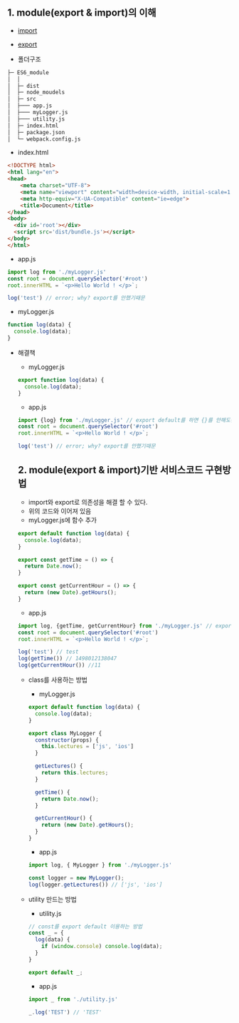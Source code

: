 ## 1. module(export & import)의 이해

* [import](https://developer.mozilla.org/en-US/docs/Web/JavaScript/Reference/Statements/import)
* [export](https://developer.mozilla.org/en-US/docs/Web/JavaScript/Reference/Statements/export)

* 폴더구조
```sh
├─ ES6_module
│  │  
│  ├─ dist
│  ├─ node_moudels
│  ├─ src
│  ├─── app.js  
│  ├─── myLogger.js
│  ├─── utility.js
│  ├─ index.html
│  ├─ package.json
│  └─ webpack.config.js
```

* index.html
```html
<!DOCTYPE html>
<html lang="en">
<head>
    <meta charset="UTF-8">
    <meta name="viewport" content="width=device-width, initial-scale=1.0">
    <meta http-equiv="X-UA-Compatible" content="ie=edge">
    <title>Document</title>
</head>
<body>
  <div id='root'></div>
  <script src='dist/bundle.js'></script>
</body>
</html>
```

* app.js
```javascript
import log from './myLogger.js'
const root = document.querySelector('#root')
root.innerHTML = `<p>Hello World ! </p>`;

log('test') // error; why? export를 안했기때문
```

* myLogger.js
```javascript
function log(data) {
  console.log(data);
}
```

* 해결책
  * myLogger.js
  ```javascript
  export function log(data) {
    console.log(data);
  }
  ```

  * app.js
  ```javascript
  import {log} from './myLogger.js' // export default를 하면 {}를 안해도됨.
  const root = document.querySelector('#root')
  root.innerHTML = `<p>Hello World ! </p>`;

  log('test') // error; why? export를 안했기때문
  ```

  ## 2. module(export & import)기반 서비스코드 구현방법
  * import와 export로 의존성을 해결 할 수 있다.
  * 위의 코드와 이어져 있음
  * myLogger.js에 함수 추가
  ```javascript
  export default function log(data) {
    console.log(data);
  }

  export const getTime = () => {
    return Date.now();
  }

  export const getCurrentHour = () => {
    return (new Date).getHours();
  }
  ```
  * app.js
  ```javascript
  import log, {getTime, getCurrentHour} from './myLogger.js' // export default를 하면 {}를 안해도됨.
  const root = document.querySelector('#root')
  root.innerHTML = `<p>Hello World ! </p>`;

  log('test') // test
  log(getTime()) // 1498012138047
  log(getCurrentHour()) //11
  ```

  * class를 사용하는 방법
    * myLogger.js
    ```javascript
    export default function log(data) {
      console.log(data);
    }

    export class MyLogger {
      constructor(props) {
        this.lectures = ['js', 'ios']
      }

      getLectures() {
        return this.lectures;
      }

      getTime() {
        return Date.now();
      }

      getCurrentHour() {
        return (new Date).getHours();
      }
    }
    ```

    * app.js
    ```javascript
    import log, { MyLogger } from './myLogger.js'

    const logger = new MyLogger();
    log(logger.getLectures()) // ['js', 'ios']
    ```

  * utility 만드는 방법
    * utility.js
    ```javascript
    // const를 export default 이용하는 방법
    const _ = {
      log(data) {
        if (window.console) console.log(data);
      }
    }

    export default _;
    ```

    * app.js
    ```javascript
    import _ from './utility.js'

    _.log('TEST') // 'TEST'
    ```

